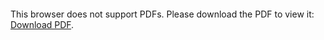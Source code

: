 <object data="https://docs.google.com/viewer?url=https://github.com/chicongst/webrtc_tools/blob/master/webrtc_tools.pdf" type="application/pdf" width="1280" height="700px">
    <embed src="https://docs.google.com/viewer?url=https://github.com/chicongst/webrtc_tools/blob/master/webrtc_tools.pdf">
        <p>This browser does not support PDFs. Please download the PDF to view it: <a href="https://github.com/chicongst/webrtc_tools/blob/master/webrtc_tools.pdf">Download PDF</a>.</p>
    </embed>
</object>

